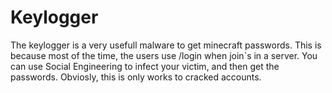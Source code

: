 # Keylogger
The keylogger is a very usefull malware to get minecraft passwords. This is because most of the time, the users use /login when join`s in a server.
You can use Social Engineering to infect your victim, and then get the passwords. Obviosly, this is only works to cracked accounts.
